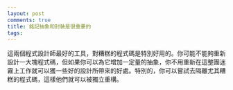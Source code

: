 ```yaml
---
layout: post
comments: true
title: 銘記抽象和封裝是很重要的
tags: 
---
```

這兩個程式設計師最好的工具，對糟糕的程式碼是特別好用的。你可能不能夠重新設計一大塊程式碼，但如果你可以為它增加一定量的抽象，你不用重新在這整團迷霧上工作就可以獲一些好的設計所帶來的好處。特別的，你可以嘗試去隔離尤其糟糕的程式碼，這樣他們就可以被獨立重構。

